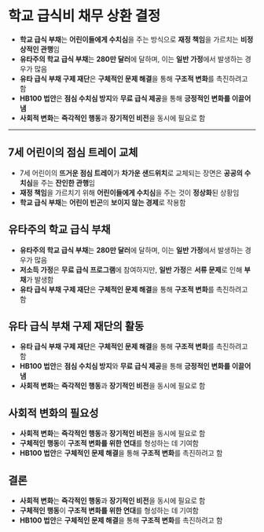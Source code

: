# 학교 급식비 채무 상환 결정


* **학교 급식 부채**는 **어린이들에게 수치심**을 주는 방식으로 **재정 책임**을 가르치는 **비정상적인 관행**임
* **유타주의 학교 급식 부채**는 **280만 달러**에 달하며, 이는 **일반 가정**에서 발생하는 경우가 많음
* **유타 급식 부채 구제 재단**은 **구체적인 문제 해결**을 통해 **구조적 변화**를 촉진하려고 함
* **HB100 법안**은 **점심 수치심 방지**와 **무료 급식 제공**을 통해 **긍정적인 변화를 이끌어냄**
* **사회적 변화**는 **즉각적인 행동**과 **장기적인 비전**을 동시에 필요로 함

---

7세 어린이의 점심 트레이 교체
-----------------

* 7세 어린이의 **뜨거운 점심 트레이**가 **차가운 샌드위치**로 교체되는 장면은 **공공의 수치심**을 주는 **잔인한 관행**임
* **재정 책임**을 가르치기 위해 **어린이들에게 수치심**을 주는 것이 **정상화**된 상황임
* **학교 급식 부채**는 **어린이 빈곤**의 **보이지 않는 경제**로 작용함

유타주의 학교 급식 부채
-------------

* **유타주의 학교 급식 부채**는 **280만 달러**에 달하며, 이는 **일반 가정**에서 발생하는 경우가 많음
* **저소득 가정**은 **무료 급식 프로그램**에 참여하지만, **일반 가정**은 **서류 문제**로 인해 **부채**가 발생함
* **유타 급식 부채 구제 재단**은 **구체적인 문제 해결**을 통해 **구조적 변화**를 촉진하려고 함

유타 급식 부채 구제 재단의 활동
------------------

* **유타 급식 부채 구제 재단**은 **구체적인 문제 해결**을 통해 **구조적 변화**를 촉진하려고 함
* **HB100 법안**은 **점심 수치심 방지**와 **무료 급식 제공**을 통해 **긍정적인 변화를 이끌어냄**
* **사회적 변화**는 **즉각적인 행동**과 **장기적인 비전**을 동시에 필요로 함

사회적 변화의 필요성
-----------

* **사회적 변화**는 **즉각적인 행동**과 **장기적인 비전**을 동시에 필요로 함
* **구체적인 행동**이 **구조적 변화를 위한 연대**를 형성하는 데 기여함
* **HB100 법안**은 **구체적인 문제 해결**을 통해 **구조적 변화**를 촉진하려고 함

결론
--

* **사회적 변화**는 **즉각적인 행동**과 **장기적인 비전**을 동시에 필요로 함
* **구체적인 행동**이 **구조적 변화를 위한 연대**를 형성하는 데 기여함
* **HB100 법안**은 **구체적인 문제 해결**을 통해 **구조적 변화**를 촉진하려고 함
